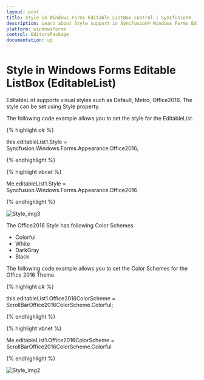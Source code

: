 ```yaml
---
layout: post
title: Style in Windows Forms Editable ListBox control | Syncfusion®
description: Learn about Style support in Syncfusion® Windows Forms Editable ListBox (EditableList) control and more details.
platform: windowsforms
control: EditorsPackage
documentation: ug
---
```


# Style in Windows Forms Editable ListBox (EditableList)

EditableList supports visual styles such as Default, Metro, Office2016. The style can be set using Style property. 

The following code example allows you to set the style for the EditableList.

{% highlight c# %}

this.editableList1.Style = Syncfusion.Windows.Forms.Appearance.Office2016;

{% endhighlight %}

{% highlight vbnet %}

Me.editableList1.Style = Syncfusion.Windows.Forms.Appearance.Office2016

{% endhighlight %}

![Style_img3](Style_images/Style_img3.png)

The Office2016 Style has following Color Schemes

* Colorful
* White
* DarkGray
* Black

The following code example allows you to set the Color Schemes for the Office 2016 Theme.

{% highlight c# %}

this.editableList1.Office2016ColorScheme = ScrollBarOffice2016ColorScheme.Colorful;

{% endhighlight %}

{% highlight vbnet %}

Me.editableList1.Office2016ColorScheme = ScrollBarOffice2016ColorScheme.Colorful

{% endhighlight %}


![Style_img2](Style_images/Style_img2.png)



